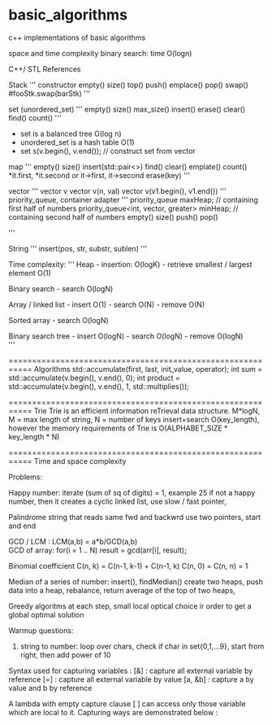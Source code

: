 # basic_algorithms
c++ implementations of basic  algorithms



space and time complexity
binary search: time O(logn)




C++/ STL References



Stack
'''
    constructor
    empty()
    size()
    top()
    push()
    emplace()
    pop()
    swap() #fooStk.swap(barStk)
'''


set (unordered_set)
'''
    empty()
    size()
    max_size()
    insert()
    erase()
    clear()
    find()
    count()
'''
* set is a balanced tree O(log n)
* unordered_set is a hash table O(1)
* set<int> s(v.begin(), v.end()); // construct set from vector

map
'''
    empty()
    size()
    insert(std::pair<>)
    find()
    clear()
    emplate()
    count()
    *it.first, *it.second or it->first, it->second
    erase(key)
'''

vector
'''
    vector<int> v
    vector<int> v(n, val)
    vector<int> v(v1.begin(), v1.end())
'''
priority_queue<int>, container adapter
'''
    priority_queue<int> maxHeap;                             // containing first half of numbers
    priority_queue<int, vector<int>, greater<int>> minHeap;  // containing second half of numbers
    empty()
    size()
    push()
    pop()
    
'''

String
'''
    insert(pos, str, substr, sublen)
'''

Time complexity:
'''
Heap
    - insertion: O(logK)
    - retrieve smallest / largest element O(1)

Binary search
    - search O(logN)
    
Array  / linked list
    - insert O(1)
    - search O(N)
    - remove O(N)
    
Sorted array
    - search O(logN)
    
Binary search tree
    - insert O(logN)
    - search O(logN)
    - remove O(logN)    
'''

===========================================================
Algorithms
    std::accumulate(first, last, init_value, operator);
        int sum     = std::accumulate(v.begin(), v.end(), 0);
        int product = std::accumulate(v.begin(), v.end(), 1, std::multiplies<int>());

===========================================================
Trie
    Trie is an efficient information reTrieval data structure.
    M*logN, M = max length of string, N = number of keys
    insert+search O(key_length), however the memory requirements of Trie is O(ALPHABET_SIZE * key_length * N) 


===========================================================
Time and space complexity

Problems:

Happy number:
    iterate (sum of sq of digits) = 1, example 25
    if not a happy number, then it creates a cyclic linked list, use slow / fast pointer,

Palindrome
    string that reads same fwd and backwrd
    use two pointers, start and end 


GCD / LCM : LCM(a,b) = a*b/GCD(a,b)    
GCD of array: for(i = 1 .. N) result = gcd(arr[i], result);

Binomial coefficient
C(n, k) = C(n-1, k-1) + C(n-1, k)
C(n, 0) = C(n, n) = 1

Median of a series of number: insert(), findMedian()
    create two heaps, 
    push data into a heap, 
    rebalance,
    return average of the top of two heaps, 
    
Greedy algoritms
    at each step, small local optical choice ir order to get a global optimal solution


Warmup questions:
1. string to number: loop over chars, check if char in set{0,1,...9}, start from right, then add power of 10 



Syntax used for capturing variables :
      [&] : capture all external variable by reference
      [=] : capture all external variable by value
      [a, &b] : capture a by value and b by reference

A lambda with empty capture clause [ ] can access only those variable which are local to it.
Capturing ways are demonstrated below :


